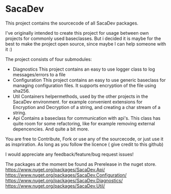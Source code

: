 # SacaDev
This project contains the sourcecode of all SacaDev packages.

I've originally intended to create this project for usage between own projects for commonly used baseclasses. But i decided it is maybe for the best to make the project open source, since maybe I can help someone with it :)

The project consists of four submodules:
*  Diagnostics
This project contains an easy to use logger class to log messages/errors to a file
*  Configuration
This project contains an easy to use generic baseclass for managing configuration files.
It supports encryption of the file using sha256.
*  Util
Containers helpermethods, used by the other projects in the SacaDev environment.
for example convenient extensions for Encryption and Decryption of a string, and creating a char stream of a string.
*  Api
Contains a baseclass for communication with api's.
This class has quite room for some refactoring, like for example removing external depencencies. And quite a bit more.

You are free to Contribute, Fork or use any of the sourcecode, or just use it as inspriration. As long as you follow the licence ( give credit to this github)

I would appreciate any feedback/feature/bug request issues!

The packages at the moment be found as Prerelease in the nuget store. 
https://www.nuget.org/packages/SacaDev.Api/
https://www.nuget.org/packages/SacaDev.Configuration/
https://www.nuget.org/packages/SacaDev.Diagnostics/
https://www.nuget.org/packages/SacaDev.Util/
